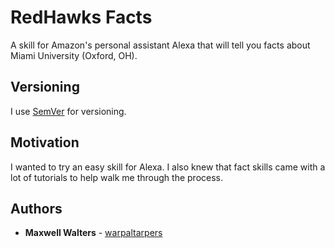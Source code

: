 # RedHawks Facts

A skill for Amazon's personal assistant Alexa that will tell you facts about Miami University (Oxford, OH).

## Versioning

I use [SemVer](http://semver.org/) for versioning.

## Motivation

I wanted to try an easy skill for Alexa. I also knew that fact skills came with a lot of tutorials to help walk me through the process.

## Authors

* **Maxwell Walters** - [warpaltarpers](https://github.com/warpaltarpers)
